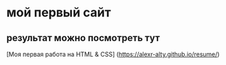 # мой первый сайт

## результат можно посмотреть тут

[Моя первая работа на HTML & CSS] (https://alexr-alty.github.io/resume/)
